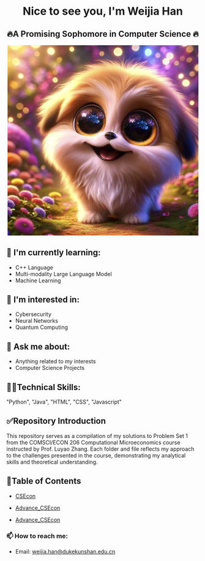 <h1 align="center"> Nice to see you, I'm Weijia Han</h1>
<h2 align="center">🔥A Promising Sophomore in Computer Science 🔥</h2>

<p align="center">
  <img src="https://github.com/Rising-Stars-by-Sunshine/Vivian-Weijia-_24_CS206/blob/main/Screen%20Shot%202024-03-27%20at%2015.54.51.png?raw=true" alt="Alt Text" width="500">
</p>

## 🌱 I'm currently learning:
- C++ Language
- Multi-modality Large Language Model
- Machine Learning
  
## 👣 I'm interested in:
- Cybersecurity
- Neural Networks
- Quantum Computing

## 💬 Ask me about:
- Anything related to my interests
- Computer Science Projects

## 👩‍💻Technical Skills:

"Python", "Java", "HTML", "CSS", "Javascript"


## ✅Repository Introduction
This repository serves as a compilation of my solutions to Problem Set 1 from the COMSCI/ECON 206 Computational Microeconomics course instructed by Prof. Luyao Zhang. 
Each folder and file reflects my approach to the challenges presented in the course, demonstrating my analytical skills and theoretical understanding.

## 👐Table of Contents
- [CSEcon](CSEcon/)
  
- [Advance_CSEcon](Advance_CSEcon%20)

- [Advance_CSEcon](Proposal (New))


### 📫 How to reach me:
- Email: [weijia.han@dukekunshan.edu.cn](mailto:weijia.han@dukekunshan.edu.cn)



